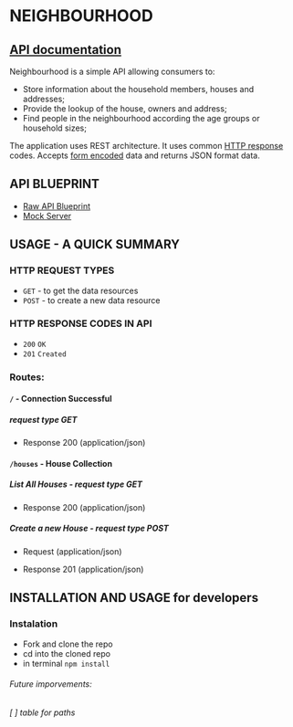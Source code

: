 # NEIGHBOURHOOD
## [API documentation](https://neighbourhoodapi.docs.apiary.io/)

Neighbourhood is a simple API allowing consumers to:
* Store information about the household members, houses and addresses; 
* Provide the lookup of the house, owners and address;  
* Find people in the neighbourhood according the age groups or household sizes;

The application uses REST architecture. It uses common [HTTP response](https://cybersguards.com/http-response-codes/) codes. Accepts [form encoded](https://dev.to/sidthesloth92/understanding-html-form-encoding-url-encoded-and-multipart-forms-3lpa)  data and returns JSON format data. 


## API BLUEPRINT

+ [Raw API Blueprint](https://github.com/gretaivan/neighbourhood-api/blob/main/apiary.apib)
+ [Mock Server](https://app.apiary.io/neighbourhoodapi/editor)

## USAGE - A QUICK SUMMARY

### HTTP REQUEST TYPES
+ ```GET``` - to get the data resources
+ ```POST``` - to create a new data resource

### HTTP RESPONSE CODES IN API

+ ```200``` ```OK```
+ ```201``` ```Created```

### Routes: 

#### ```/```  - Connection Successful
##### request type GET 
+ Response 200 (application/json)
    
#### ```/houses``` - House Collection

##### List All Houses - request type GET 

+ Response 200 (application/json)
            
##### Create a new House - request type POST 

+ Request (application/json)

+ Response 201 (application/json)
         

## INSTALLATION AND USAGE for developers
 
### Instalation 
* Fork and clone the repo  
* cd into the cloned repo 
* in terminal ```npm install```


###### Future imporvements: 
###### [ ] table for paths
